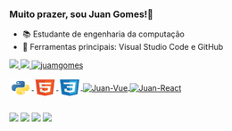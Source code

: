 ### Muito prazer, sou Juan Gomes!👋

- 📚 Estudante de engenharia da computação
- 🎒 Ferramentas principais: Visual Studio Code e GitHub

<div>
  <a href="https://github.com/juammgomes">
  <img height="180em" src="https://github-readme-stats.vercel.app/api?username=juamgomes&show_icons=true&theme=gruvbox&include_all_commits=true&count_private=true"/>
  <img height="180em" src="https://github-readme-stats.vercel.app/api/top-langs/?username=juamgomes&layout=compact&langs_count=7&theme=gruvbox"/>
    <img src="https://komarev.com/ghpvc/?username=juamgomes&color=green" alt="juamgomes" /> 
</div>
  
 <div style="display: inline_block"><br>
  <img align="center" alt="Juan-Python" height="30" width="40" src="https://raw.githubusercontent.com/devicons/devicon/master/icons/python/python-original.svg">
  <img align="center" alt="Juan-HTML" height="30" width="40" src="https://raw.githubusercontent.com/devicons/devicon/master/icons/html5/html5-original.svg">
  <img align="center" alt="Juan-CSS" height="30" width="40" src="https://raw.githubusercontent.com/devicons/devicon/master/icons/css3/css3-original.svg">
  <img align="center" alt="Juan-Vue" height="30" width="40" src="https://cdn.jsdelivr.net/gh/devicons/devicon/icons/vuejs/vuejs-original.svg">
  <img align="center" alt="Juan-React" height="30" width="40" src="https://cdn.jsdelivr.net/gh/devicons/devicon/icons/react/react-original.svg">
 </div> 
  
  ##
  
 <div> 
  <a href="https://www.instagram.com/juangmes_/" target="_blank"><img src="https://img.shields.io/badge/-Instagram-%23E4405F?style=for-the-badge&logo=instagram&logoColor=white" target="_blank"></a>
 <a href="https://discord.gg/64WY6QkE" target="_blank"><img src="https://img.shields.io/badge/Discord-7289DA?style=for-the-badge&logo=discord&logoColor=white" target="_blank"></a> 
   <a href = "mailto:juanmartinsgmess@gmail.com"><img src="https://img.shields.io/badge/-Gmail-%23333?style=for-the-badge&logo=gmail&logoColor=white" target="_blank"></a>
  <a href="https://www.linkedin.com/in/juan-martins-gomes-a5ab21212/" target="_blank"><img src="https://img.shields.io/badge/-LinkedIn-%230077B5?style=for-the-badge&logo=linkedin&logoColor=white" target="_blank"></a> 
 </div>
